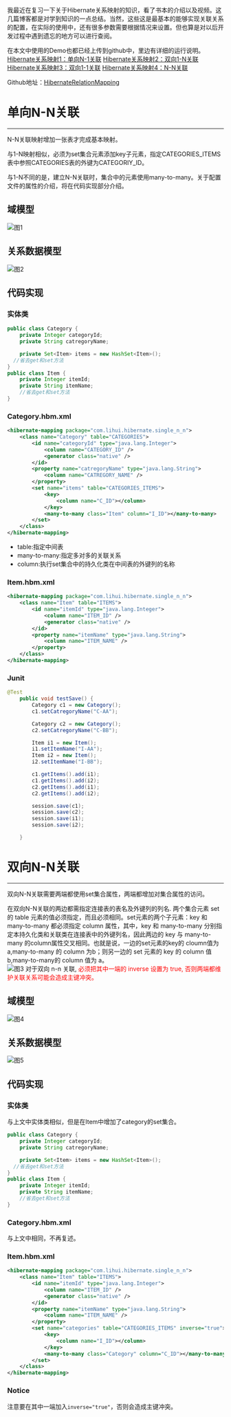 我最近在复习一下关于Hibernate关系映射的知识，看了书本的介绍以及视频。这几篇博客都是对学到知识的一点总结。当然，这些这是最基本的能够实现关联关系的配置，在实际的使用中，还有很多参数需要根据情况来设置。但也算是对以后开发过程中遇到遗忘的地方可以进行查阅。

在本文中使用的Demo也都已经上传到github中，里边有详细的运行说明。
[Hibernate关系映射1：单向N-1关联](http://tracylihui.github.io/2015/07/07/Hibernate%E5%85%B3%E7%B3%BB%E6%98%A0%E5%B0%841%EF%BC%9A%E5%8D%95%E5%90%91N-1%E5%85%B3%E8%81%94/)
[Hibernate关系映射2：双向1-N关联](http://tracylihui.github.io/2015/07/07/Hibernate%E5%85%B3%E7%B3%BB%E6%98%A0%E5%B0%842%EF%BC%9A%E5%8F%8C%E5%90%911-N%E5%85%B3%E8%81%94/)
[Hibernate关系映射3：双向1-1关联](http://tracylihui.github.io/2015/07/07/Hibernate%E5%85%B3%E7%B3%BB%E6%98%A0%E5%B0%843%EF%BC%9A%E5%8F%8C%E5%90%911-1%E5%85%B3%E8%81%94/)
[Hibernate关系映射4：N-N关联](http://tracylihui.github.io/2015/07/08/Hibernate%E5%85%B3%E7%B3%BB%E6%98%A0%E5%B0%844%EF%BC%9AN-N%E5%85%B3%E8%81%94/)

Github地址：[HibernateRelationMapping](https://github.com/tracylihui/HibernateRelationMapping)
<!--more-->

# 单向N-N关联

---
N-N关联映射增加一张表才完成基本映射。

与1-N映射相似，必须为set集合元素添加key子元素，指定CATEGORIES_ITEMS表中参照CATEGORIES表的外键为CATEGORIY_ID。

与1-N不同的是，建立N-N关联时，集合中的元素使用many-to-many。关于配置文件的属性的介绍，将在代码实现部分介绍。

## 域模型

![图1](http://7xk5ao.com1.z0.glb.clouddn.com/nn1.png)

## 关系数据模型

![图2](http://7xk5ao.com1.z0.glb.clouddn.com/nn2.png)

## 代码实现

### 实体类

```java
public class Category {
	private Integer categoryId;
	private String catregoryName;

	private Set<Item> items = new HashSet<Item>();
  //省去get和set方法
}
public class Item {
	private Integer itemId;
	private String itemName;
	//省去get和set方法
}
```

### Category.hbm.xml

```xml
<hibernate-mapping package="com.lihui.hibernate.single_n_n">
    <class name="Category" table="CATEGORIES">
        <id name="categoryId" type="java.lang.Integer">
            <column name="CATEGORY_ID" />
            <generator class="native" />
        </id>
        <property name="catregoryName" type="java.lang.String">
            <column name="CATREGORY_NAME" />
        </property>
        <set name="items" table="CATEGORIES_ITEMS">
        	<key>
        		<column name="C_ID"></column>
        	</key>
        	<many-to-many class="Item" column="I_ID"></many-to-many>
        </set>
    </class>
</hibernate-mapping>
```
- table:指定中间表
- many-to-many:指定多对多的关联关系
- column:执行set集合中的持久化类在中间表的外键列的名称

### Item.hbm.xml

```xml
<hibernate-mapping package="com.lihui.hibernate.single_n_n">
    <class name="Item" table="ITEMS">
        <id name="itemId" type="java.lang.Integer">
            <column name="ITEM_ID" />
            <generator class="native" />
        </id>
        <property name="itemName" type="java.lang.String">
            <column name="ITEM_NAME" />
        </property>
    </class>
</hibernate-mapping>
```
### Junit

```java
@Test
	public void testSave() {
		Category c1 = new Category();
		c1.setCatregoryName("C-AA");

		Category c2 = new Category();
		c2.setCatregoryName("C-BB");

		Item i1 = new Item();
		i1.setItemName("I-AA");
		Item i2 = new Item();
		i2.setItemName("I-BB");

		c1.getItems().add(i1);
		c1.getItems().add(i2);
		c2.getItems().add(i1);
		c2.getItems().add(i2);

		session.save(c1);
		session.save(c2);
		session.save(i1);
		session.save(i2);

	}
```

# 双向N-N关联

---
双向N-N关联需要两端都使用set集合属性，两端都增加对集合属性的访问。

在双向N-N关联的两边都需指定连接表的表名及外键列的列名. 两个集合元素 set 的 table 元素的值必须指定，而且必须相同。set元素的两个子元素：key 和 many-to-many 都必须指定 column 属性，其中，key 和 many-to-many 分别指定本持久化类和关联类在连接表中的外键列名，因此两边的 key 与 many-to-many 的column属性交叉相同。也就是说，一边的set元素的key的 cloumn值为a,many-to-many 的 column 为b；则另一边的 set 元素的 key 的 column 值 b,many-to-many的 column 值为 a。  
![图3](http://7xk5ao.com1.z0.glb.clouddn.com/nn3.png)
对于双向 n-n 关联, <font color="#ff0000">必须把其中一端的 inverse 设置为 true, 否则两端都维护关联关系可能会造成主键冲突。</font>

## 域模型

![图4](http://7xk5ao.com1.z0.glb.clouddn.com/nn4.png)

## 关系数据模型

![图5](http://7xk5ao.com1.z0.glb.clouddn.com/nn5.png)

## 代码实现

### 实体类

与上文中实体类相似，但是在Item中增加了category的set集合。

```java
public class Category {
	private Integer categoryId;
	private String catregoryName;

	private Set<Item> items = new HashSet<Item>();
  //省去get和set方法
}
public class Item {
	private Integer itemId;
	private String itemName;
	//省去get和set方法
}
```

### Category.hbm.xml

与上文中相同，不再复述。

### Item.hbm.xml

```xml
<hibernate-mapping package="com.lihui.hibernate.single_n_n">
    <class name="Item" table="ITEMS">
        <id name="itemId" type="java.lang.Integer">
            <column name="ITEM_ID" />
            <generator class="native" />
        </id>
        <property name="itemName" type="java.lang.String">
            <column name="ITEM_NAME" />
        </property>
        <set name="categories" table="CATEGORIES_ITEMS" inverse="true">
        	<key>
        		<column name="I_ID"></column>
        	</key>
        	<many-to-many class="Category" column="C_ID"></many-to-many>
        </set>
    </class>
</hibernate-mapping>
```

### Notice

注意要在其中一端加入`inverse="true"`，否则会造成主键冲突。
